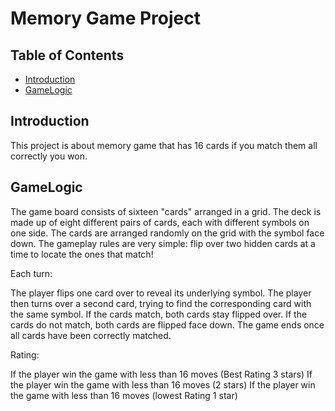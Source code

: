 # Memory Game Project

## Table of Contents

* [Introduction](#introduction)
* [GameLogic](#gameLogic)

## Introduction

This project is about memory game that has 16 cards if you match them all correctly you won.

## GameLogic

The game board consists of sixteen "cards" arranged in a grid. The deck is made up of eight different pairs of cards, each with different symbols on one side. The cards are arranged randomly on the grid with the symbol face down. The gameplay rules are very simple: flip over two hidden cards at a time to locate the ones that match!

Each turn:

The player flips one card over to reveal its underlying symbol.
The player then turns over a second card, trying to find the corresponding card with the same symbol.
If the cards match, both cards stay flipped over.
If the cards do not match, both cards are flipped face down.
The game ends once all cards have been correctly matched.

Rating:

If the player win the game with less than 16 moves (Best Rating 3 stars)
If the player win the game with less than 16 moves (2 stars)
If the player win the game with less than 16 moves (lowest Rating 1 star)
